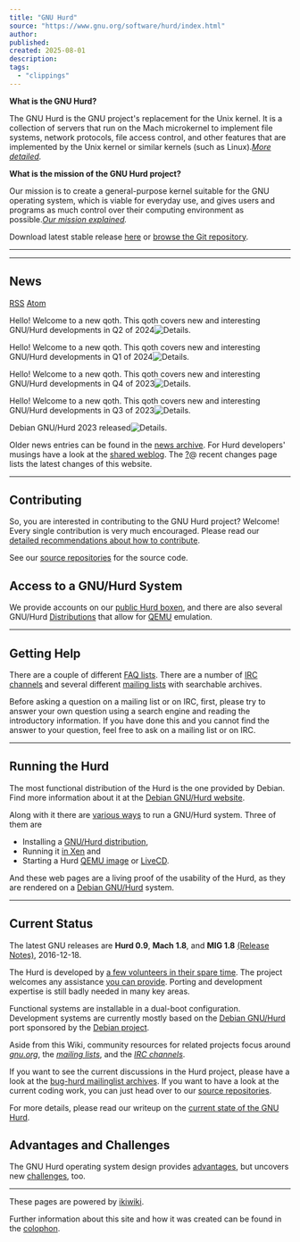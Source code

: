 ```yaml
---
title: "GNU Hurd"
source: "https://www.gnu.org/software/hurd/index.html"
author:
published:
created: 2025-08-01
description:
tags:
  - "clippings"
---
```

**What is the GNU Hurd?**

The GNU Hurd is the GNU project's replacement for the Unix kernel. It is a collection of servers that run on the Mach microkernel to implement file systems, network protocols, file access control, and other features that are implemented by the Unix kernel or similar kernels (such as Linux).*[More detailed](https://www.gnu.org/software/hurd/hurd/documentation.html).*

**What is the mission of the GNU Hurd project?**

Our mission is to create a general-purpose kernel suitable for the GNU operating system, which is viable for everyday use, and gives users and programs as much control over their computing environment as possible.*[Our mission explained](https://www.gnu.org/software/hurd/community/weblogs/antrik/hurd-mission-statement.html).*

Download latest stable release [here](https://ftp.gnu.org/gnu/hurd/hurd-0.9.tar.gz) or [browse the Git repository](https://git.savannah.gnu.org/cgit/hurd).

---

---

## News

[RSS](https://www.gnu.org/software/hurd/index.rss "GNU Hurd (RSS feed)") [Atom](https://www.gnu.org/software/hurd/index.atom "GNU Hurd (Atom feed)")

Hello! Welcome to a new qoth. This qoth covers new and interesting GNU/Hurd developments in Q2 of 2024![Details.](https://www.gnu.org/software/hurd/#news-2024-q2.full-news)

Hello! Welcome to a new qoth. This qoth covers new and interesting GNU/Hurd developments in Q1 of 2024![Details.](https://www.gnu.org/software/hurd/#news-2024-q1.full-news)

Hello! Welcome to a new qoth. This qoth covers new and interesting GNU/Hurd developments in Q4 of 2023![Details.](https://www.gnu.org/software/hurd/#news-2023-q4.full-news)

Hello! Welcome to a new qoth. This qoth covers new and interesting GNU/Hurd developments in Q3 of 2023![Details.](https://www.gnu.org/software/hurd/#news-2023-q3.full-news)

Debian GNU/Hurd 2023 released![Details.](https://www.gnu.org/software/hurd/#news-2023-06-11-debian-gnu-hurd-2023.full-news)

Older news entries can be found in the [news archive](https://www.gnu.org/software/hurd/news.html). For Hurd developers' musings have a look at the [shared weblog](https://www.gnu.org/software/hurd/community/weblogs.html). The [?](https://darnassus.sceen.net/cgi-bin/hurd-web?do=create&from=index&page=__64___recent_changes)@ recent changes page lists the latest changes of this website.

---

## Contributing

So, you are interested in contributing to the GNU Hurd project? Welcome! Every single contribution is very much encouraged. Please read our [detailed recommendations about how to contribute](https://www.gnu.org/software/hurd/contributing.html).

See our [source repositories](https://www.gnu.org/software/hurd/source_repositories.html) for the source code.

## Access to a GNU/Hurd System

We provide accounts on our [public Hurd boxen](https://www.gnu.org/software/hurd/public_hurd_boxen.html), and there are also several GNU/Hurd [Distributions](https://www.gnu.org/software/hurd/hurd/running/distrib.html) that allow for [QEMU](https://www.gnu.org/software/hurd/hurd/running/qemu.html) emulation.

---

## Getting Help

There are a couple of different [FAQ lists](https://www.gnu.org/software/hurd/faq.html). There are a number of [IRC channels](https://www.gnu.org/software/hurd/irc.html) and several different [mailing lists](https://www.gnu.org/software/hurd/mailing_lists.html) with searchable archives.

Before asking a question on a mailing list or on IRC, first, please try to answer your own question using a search engine and reading the introductory information. If you have done this and you cannot find the answer to your question, feel free to ask on a mailing list or on IRC.

---

## Running the Hurd

The most functional distribution of the Hurd is the one provided by Debian. Find more information about it at the [Debian GNU/Hurd website](http://www.debian.org/ports/hurd/hurd-install).

Along with it there are [various ways](https://www.gnu.org/software/hurd/hurd/running.html) to run a GNU/Hurd system. Three of them are

- Installing a [GNU/Hurd distribution](https://www.gnu.org/software/hurd/hurd/running/distrib.html),
- Running it [in Xen](https://www.gnu.org/software/hurd/microkernel/mach/gnumach/ports/xen.html) and
- Starting a Hurd [QEMU image](https://www.gnu.org/software/hurd/hurd/running/qemu.html) or [LiveCD](https://www.gnu.org/software/hurd/hurd/running/live_cd.html).

And these web pages are a living proof of the usability of the Hurd, as they are rendered on a [Debian GNU/Hurd](https://www.gnu.org/software/hurd/hurd/running/debian.html) system.

---

## Current Status

The latest GNU releases are **Hurd 0.9**, **Mach 1.8**, and **MIG 1.8** [(Release Notes)](https://www.gnu.org/software/hurd/news/2016-12-18-releases.html), 2016-12-18.

The Hurd is developed by [a few volunteers in their spare time](https://www.gnu.org/software/hurd/faq/how_many_developers.html). The project welcomes any assistance [you can provide](https://www.gnu.org/software/hurd/contributing.html). Porting and development expertise is still badly needed in many key areas.

Functional systems are installable in a dual-boot configuration. Development systems are currently mostly based on the [Debian GNU/Hurd](https://www.gnu.org/software/hurd/hurd/running/debian.html) port sponsored by the [Debian project](http://www.debian.org/).

Aside from this Wiki, community resources for related projects focus around *[gnu.org](https://hurd.gnu.org/)*, the *[mailing lists](https://www.gnu.org/software/hurd/mailing_lists.html)*, and the *[IRC channels](https://www.gnu.org/software/hurd/irc.html)*.

If you want to see the current discussions in the Hurd project, please have a look at the [bug-hurd mailinglist archives](http://lists.gnu.org/pipermail/bug-hurd/). If you want to have a look at the current coding work, you can just head over to our [source repositories](https://www.gnu.org/software/hurd/source_repositories.html).

For more details, please read our writeup on the [current state of the GNU Hurd](https://www.gnu.org/software/hurd/hurd/status.html).

## Advantages and Challenges

The GNU Hurd operating system design provides [advantages](https://www.gnu.org/software/hurd/advantages.html), but uncovers new [challenges](https://www.gnu.org/software/hurd/challenges.html), too.

---

These pages are powered by [ikiwiki](http://ikiwiki.info/).

Further information about this site and how it was created can be found in the [colophon](https://www.gnu.org/software/hurd/colophon.html).